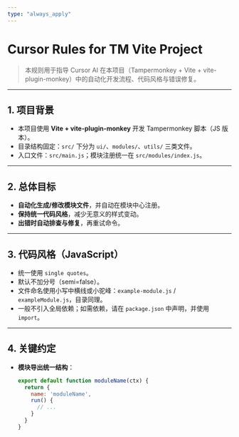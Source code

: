 ```yaml
---
type: "always_apply"
---
```


# Cursor Rules for TM Vite Project

> 本规则用于指导 Cursor AI 在本项目（Tampermonkey + Vite + vite-plugin-monkey）中的自动化开发流程、代码风格与错误修复。

---

## 1. 项目背景
- 本项目使用 **Vite + vite-plugin-monkey** 开发 Tampermonkey 脚本（JS 版本）。
- 目录结构固定：`src/` 下分为 `ui/`、`modules/`、`utils/` 三类文件。
- 入口文件：`src/main.js`；模块注册统一在 `src/modules/index.js`。

---

## 2. 总体目标
- **自动化生成/修改模块文件**，并自动在模块中心注册。
- **保持统一代码风格**，减少无意义的样式变动。
- **出错时自动排查与修复**，再重试命令。

---

## 3. 代码风格（JavaScript）
- 统一使用 `single quotes`。
- 默认不加分号（semi=false）。
- 文件命名使用小写中横线或小驼峰：`example-module.js` / `exampleModule.js`，目录同理。
- 一般不引入全局依赖；如需依赖，请在 `package.json` 中声明，并使用 `import`。

---

## 4. 关键约定
- **模块导出统一结构**：
  ```js
  export default function moduleName(ctx) {
    return {
      name: 'moduleName',
      run() {
        // ...
      }
    }
  }

